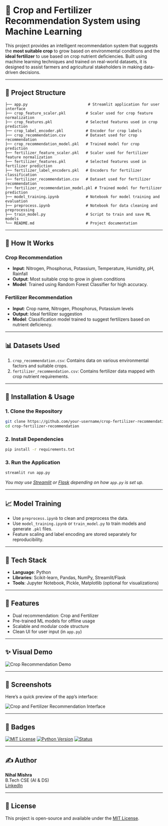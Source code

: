 # 🌾 Crop and Fertilizer Recommendation System using Machine Learning

This project provides an intelligent recommendation system that suggests the **most suitable crop** to grow based on environmental conditions and the **ideal fertilizer** to use based on crop nutrient deficiencies. Built using machine learning techniques and trained on real-world datasets, it is designed to assist farmers and agricultural stakeholders in making data-driven decisions.

---

## 📁 Project Structure

```
├── app.py                           # Streamlit application for user interface
├── crop_feature_scaler.pkl         # Scaler used for crop feature normalization
├── crop_features.pkl               # Selected features used in crop prediction
├── crop_label_encoder.pkl          # Encoder for crop labels
├── crop_recommendation.csv         # Dataset used for crop recommendation
├── crop_recommendation_model.pkl   # Trained model for crop prediction
├── fertilizer_feature_scaler.pkl   # Scaler used for fertilizer feature normalization
├── fertilizer_features.pkl         # Selected features used in fertilizer prediction
├── fertilizer_label_encoders.pkl   # Encoders for fertilizer classification
├── fertilizer_recommendation.csv   # Dataset used for fertilizer recommendation
├── fertilizer_recommendation_model.pkl # Trained model for fertilizer prediction
├── model_training.ipynb            # Notebook for model training and evaluation
├── preprocess.ipynb                # Notebook for data cleaning and preprocessing
├── train_model.py                  # Script to train and save ML models
└── README.md                       # Project documentation
```

---

## 🚀 How It Works

### Crop Recommendation
- **Input**: Nitrogen, Phosphorus, Potassium, Temperature, Humidity, pH, Rainfall  
- **Output**: Most suitable crop to grow in given conditions  
- **Model**: Trained using Random Forest Classifier for high accuracy.

### Fertilizer Recommendation
- **Input**: Crop name, Nitrogen, Phosphorus, Potassium levels  
- **Output**: Ideal fertilizer suggestion  
- **Model**: Classification model trained to suggest fertilizers based on nutrient deficiency.

---

## 📊 Datasets Used

1. `crop_recommendation.csv`: Contains data on various environmental factors and suitable crops.
2. `fertilizer_recommendation.csv`: Contains fertilizer data mapped with crop nutrient requirements.

---

## 🔧 Installation & Usage

### 1. Clone the Repository
```bash
git clone https://github.com/your-username/crop-fertilizer-recommendation.git
cd crop-fertilizer-recommendation
```

### 2. Install Dependencies
```bash
pip install -r requirements.txt
```

### 3. Run the Application
```bash
streamlit run app.py
```

*You may use [Streamlit](https://streamlit.io/) or [Flask](https://flask.palletsprojects.com/) depending on how `app.py` is set up.*

---

## 📈 Model Training

- Use `preprocess.ipynb` to clean and preprocess the data.
- Use `model_training.ipynb` or `train_model.py` to train models and generate `.pkl` files.
- Feature scaling and label encoding are stored separately for reproducibility.

---

## 🧠 Tech Stack

- **Language**: Python  
- **Libraries**: Scikit-learn, Pandas, NumPy, Streamlit/Flask  
- **Tools**: Jupyter Notebook, Pickle, Matplotlib (optional for visualizations)

---

## 📌 Features

- Dual recommendation: Crop and Fertilizer
- Pre-trained ML models for offline usage
- Scalable and modular code structure
- Clean UI for user input (in `app.py`)

---

## ✨ Visual Demo

![Crop Recommendation Demo](https://media.giphy.com/media/3o7aD2saNwY2g6zQL2/giphy.gif)

---

## 📸 Screenshots

Here’s a quick preview of the app’s interface:

![Crop and Fertilizer Recommendation Interface](https://yourimageurl.com/screenshot.png)

---

## 🔖 Badges

[![MIT License](https://img.shields.io/badge/license-MIT-blue.svg)](https://opensource.org/licenses/MIT)
[![Python Version](https://img.shields.io/badge/python-3.8%2B-blue.svg)](https://www.python.org/)
[![Status](https://img.shields.io/badge/status-active-brightgreen.svg)](https://github.com/your-username/crop-fertilizer-recommendation)

---

## ✍️ Author

**Nihal Mishra**  
B.Tech CSE (AI & DS)  
[LinkedIn](https://www.linkedin.com/in/nihalmishraofficial)

---

## 📜 License

This project is open-source and available under the [MIT License](LICENSE).
